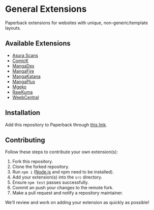 # General Extensions

Paperback extensions for websites with unique, non-generic/template layouts.

## Available Extensions

- [Asura Scans](https://asuracomic.net)
- [ComicK](https://comick.io)
- [MangaDex](https://mangadex.org)
- [MangaFire](https://mangafire.to)
- [MangaKatana](https://mangakatana.com)
- [MangaPlus](https://mangaplus.shueisha.co.jp)
- [Mgeko](https://mgeko.cc)
- [RawKuma](https://rawkuma.com)
- [WeebCentral](https://weebcentral.com)

## Installation

Add this repository to Paperback through [this link](https://paperback-community.github.io/general-extensions/0.9/stable).

## Contributing

Follow these steps to contribute your own extension(s):

1. Fork this repository.
2. Clone the forked repository.
3. Run `npm i` ([Node.js](https://nodejs.org) and npm need to be installed).
4. Add your extension(s) into the `src` directory.
5. Ensure `npm test` passes successfully.
6. Commit an push your changes to the remote fork.
7. Make a pull request and notify a repository maintainer.

We’ll review and work on adding your extension as quickly as possible!
